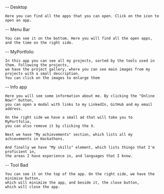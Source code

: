 -- Desktop

    Here you can find all the apps that you can open. Click on the icon to open an app.

-- Menu Bar

    You can see it on the bottom. Here you will find all the open apps, and the time on the right side.

-- MyPortfolio

    In this app you can see all my projects, sorted by the tools used in them. Following the projects,
    we have the project gallery, where you can see main images from my projects with a small description.
    You can click on the images to enlarge them

-- Info app

    Here you will see some information about me. By clicking the "Online Now!" button,
    you can open a modal with links to my LinkedIn, GitHub and my email address.

    On the right side we have a small ad that will take you to MyPortfolio,
    you can also remove it by clicking the X.

    Next we have "My achievements" section, which lists all my achievements in Hackathons.

    And finally we have "My skills" element, which lists things that I'm proficient in,
    the areas I have experience in, and languages that I know.

-- Tool Bad

    You can see it on the top of the app. On the right side, we have the minimise button,
    which will minimize the app, and beside it, the close button,
    which will close the app. 